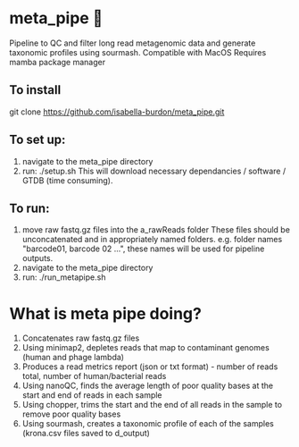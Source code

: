 # meta_pipe 🧬
Pipeline to QC and filter long read metagenomic data and generate taxonomic profiles using sourmash.
Compatible with MacOS
Requires mamba package manager 

## To install
git clone https://github.com/isabella-burdon/meta_pipe.git

## To set up:
1. navigate to the meta_pipe directory
2. run: ./setup.sh
This will download necessary dependancies / software / GTDB (time consuming).

## To run:
1. move raw fastq.gz files into the a_rawReads folder
     These files should be unconcatenated and in appropriately named folders.
     e.g. folder names "barcode01, barcode 02 ...", these names will be used for pipeline outputs.
2. navigate to the meta_pipe directory
3. run: ./run_metapipe.sh

# What is meta pipe doing?
1. Concatenates raw fastq.gz files
2. Using minimap2, depletes reads that map to contaminant genomes (human and phage lambda)
3. Produces a read metrics report (json or txt format) - number of reads total, number of human/bacterial reads
4. Using nanoQC, finds the average length of poor quality bases at the start and end of reads in each sample
5. Using chopper, trims the start and the end of all reads in the sample to remove poor quality bases
6. Using sourmash, creates a taxonomic profile of each of the samples (krona.csv files saved to d_output)
